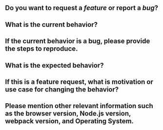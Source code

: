 <!-- Please don't delete this template or we'll close your issue -->
<!-- Before creating an issue please make sure you are using the latest version of webpack. -->
<!-- Also consider trying the webpack@beta version, maybe it's already fixed. -->

## Do you want to request a *feature* or report a *bug*?

<!-- Please ask questions on StackOverflow or the webpack Gitter (https://gitter.im/webpack/webpack). -->
<!-- Issues which contain questions or support requests will be closed. -->

## What is the current behavior?

## If the current behavior is a bug, please provide the steps to reproduce.

<!-- A great way to do this is to provide your configuration via a GitHub gist. -->
<!-- Best provide a minimal reproducible repo -->
<!-- If your issue is caused by a plugin or loader file the issue on the plugin/loader repo -->

## What is the expected behavior?

## If this is a feature request, what is motivation or use case for changing the behavior?

## Please mention other relevant information such as the browser version, Node.js version, webpack version, and Operating System.
